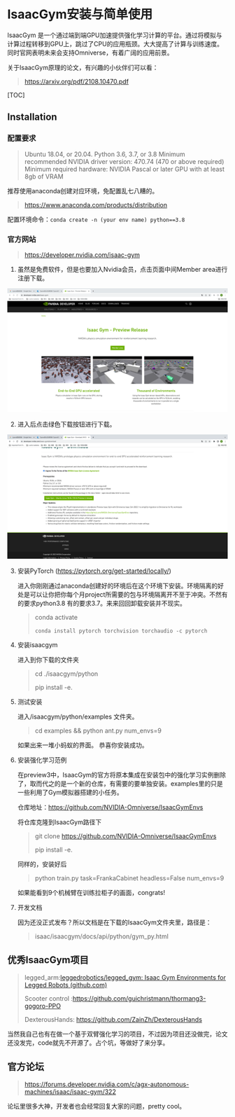 
# IsaacGym安装与简单使用



IsaacGym 是一个通过端到端GPU加速提供强化学习计算的平台。通过将模拟与计算过程转移到GPU上，跳过了CPU的应用瓶颈。大大提高了计算与训练速度。同时官网表明未来会支持Omniverse，有着广阔的应用前景。

关于IsaacGym原理的论文，有兴趣的小伙伴们可以看：

> https://arxiv.org/pdf/2108.10470.pdf

[TOC]



## Installation

### 配置要求



> Ubuntu 18.04, or 20.04.
> Python 3.6, 3.7, or 3.8
> Minimum recommended NVIDIA driver version: 470.74 (470 or above required)
> Minimum required hardware: NVIDIA Pascal or later GPU with at least 8gb of VRAM

推荐使用anaconda创建对应环境，免配置乱七八糟的。

> https://www.anaconda.com/products/distribution

配置环境命令：`conda create -n (your env name) python==3.8` 

### 官方网站

> https://developer.nvidia.com/isaac-gym

1. 虽然是免费软件，但是也要加入Nvidia会员，点击页面中间Member area进行注册下载。

<img src="pics/截屏2022-07-05 下午9.47.21 (2).png" alt="截屏2022-07-05 下午9.47.21 (2![Image](https://pic4.zhimg.com/80/v2-1d3a53ec188840eb21573513e859570e.png))" style="zoom:50%;" />

2. 进入后点击绿色下载按钮进行下载。

<img src="pics/截屏2022-07-05 下午9.49.18 (2).png" alt="截屏2022-07-05 下午9.49.18![Image](https://pic4.zhimg.com/80/v2-ea0c5239eb3b4aaa917f3c29f9be33da.png) (2)" style="zoom:50%;" />

3. 安装PyTorch (https://pytorch.org/get-started/locally/)

   进入你刚刚通过anaconda创建好的环境后在这个环境下安装。环境隔离的好处是可以让你把你每个月project所需要的包与环境隔离开不至于冲突。不然有的要求python3.8 有的要求3.7。来来回回卸载安装并不现实。

   > conda activate <your env name>
   >
   > ```
   > conda install pytorch torchvision torchaudio -c pytorch
   > ```

4. 安装isaacgym

   进入到你下载的文件夹

   > cd ./isaacgym/python
   >
   > pip install -e.

5. 测试安装

   进入/isaacgym/python/examples 文件夹。

   > cd examples && python ant.py num_envs=9

      如果出来一堆小蚂蚁的界面。 恭喜你安装成功。



6. 安装强化学习范例

   在preview3中，IsaacGym的官方将原本集成在安装包中的强化学习实例删除了，取而代之的是一个新的仓库，有需要的要单独安装。examples里的只是一些利用了Gym模拟器搭建的小任务。

   仓库地址：https://github.com/NVIDIA-Omniverse/IsaacGymEnvs

   将仓库克隆到IsaacGym路径下

   > git clone https://github.com/NVIDIA-Omniverse/IsaacGymEnvs
   >
   > pip install -e.

   同样的，安装好后

   > python train.py task=FrankaCabinet headless=False num_envs=9
   
   如果能看到9个机械臂在训练拉柜子的画面，congrats!

 7. 开发文档

    因为还没正式发布？所以文档是在下载的IsaacGym文件夹里，路径是：

    > isaac/isaacgym/docs/api/python/gym_py.html

## 优秀IsaacGym项目

> legged_arm:[leggedrobotics/legged_gym: Isaac Gym Environments for Legged Robots (github.com)](https://github.com/leggedrobotics/legged_gym)
>
> Scooter control :https://github.com/guichristmann/thormang3-gogoro-PPO
>
> DexterousHands: https://github.com/ZainZh/DexterousHands

当然我自己也有在做一个基于双臂强化学习的项目，不过因为项目还没做完，论文还没发完，code就先不开源了。占个坑，等做好了来分享。

## 官方论坛

> https://forums.developer.nvidia.com/c/agx-autonomous-machines/isaac/isaac-gym/322

论坛里很多大神，开发者也会经常回复大家的问题，pretty cool。
